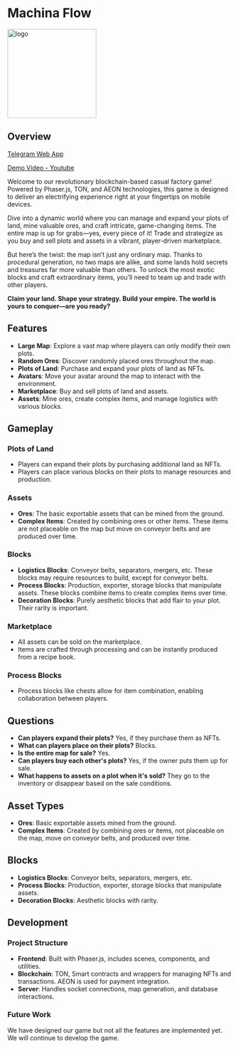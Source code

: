 # Machina Flow

<img src="https://github.com/user-attachments/assets/1fcc4085-e796-44b0-b6e6-3dd897b8e5bb" alt="logo" width="200"/>

## Overview
[Telegram Web App](https://t.me/MachinaFlowBot)

[Demo Video - Youtube](https://youtu.be/bh0W85PScw0)

Welcome to our revolutionary blockchain-based casual factory game! Powered by Phaser.js, TON, and AEON technologies, this game is designed to deliver an electrifying experience right at your fingertips on mobile devices.

Dive into a dynamic world where you can manage and expand your plots of land, mine valuable ores, and craft intricate, game-changing items. The entire map is up for grabs—yes, every piece of it! Trade and strategize as you buy and sell plots and assets in a vibrant, player-driven marketplace.

But here’s the twist: the map isn’t just any ordinary map. Thanks to procedural generation, no two maps are alike, and some lands hold secrets and treasures far more valuable than others. To unlock the most exotic blocks and craft extraordinary items, you’ll need to team up and trade with other players.

**Claim your land. Shape your strategy. Build your empire. The world is yours to conquer—are you ready?**

## Features

- **Large Map**: Explore a vast map where players can only modify their own plots.
- **Random Ores**: Discover randomly placed ores throughout the map.
- **Plots of Land**: Purchase and expand your plots of land as NFTs.
- **Avatars**: Move your avatar around the map to interact with the environment.
- **Marketplace**: Buy and sell plots of land and assets.
- **Assets**: Mine ores, create complex items, and manage logistics with various blocks.

## Gameplay

### Plots of Land

- Players can expand their plots by purchasing additional land as NFTs.
- Players can place various blocks on their plots to manage resources and production.

### Assets

- **Ores**: The basic exportable assets that can be mined from the ground.
- **Complex Items**: Created by combining ores or other items. These items are not placeable on the map but move on conveyor belts and are produced over time.

### Blocks

- **Logistics Blocks**: Conveyor belts, separators, mergers, etc. These blocks may require resources to build, except for conveyor belts.
- **Process Blocks**: Production, exporter, storage blocks that manipulate assets. These blocks combine items to create complex items over time.
- **Decoration Blocks**: Purely aesthetic blocks that add flair to your plot. Their rarity is important.

### Marketplace

- All assets can be sold on the marketplace.
- Items are crafted through processing and can be instantly produced from a recipe book.

### Process Blocks

- Process blocks like chests allow for item combination, enabling collaboration between players.

## Questions

- **Can players expand their plots?** Yes, if they purchase them as NFTs.
- **What can players place on their plots?** Blocks.
- **Is the entire map for sale?** Yes.
- **Can players buy each other's plots?** Yes, if the owner puts them up for sale.
- **What happens to assets on a plot when it's sold?** They go to the inventory or disappear based on the sale conditions.

## Asset Types

- **Ores**: Basic exportable assets mined from the ground.
- **Complex Items**: Created by combining ores or items, not placeable on the map, move on conveyor belts, and produced over time.

## Blocks

- **Logistics Blocks**: Conveyor belts, separators, mergers, etc.
- **Process Blocks**: Production, exporter, storage blocks that manipulate assets.
- **Decoration Blocks**: Aesthetic blocks with rarity.

## Development

### Project Structure

- **Frontend**: Built with Phaser.js, includes scenes, components, and utilities.
- **Blockchain**: TON, Smart contracts and wrappers for managing NFTs and transactions. AEON is used for payment integration.
- **Server**: Handles socket connections, map generation, and database interactions.

### Future Work
We have designed our game but not all the features are implemented yet. We will continue to develop the game.
